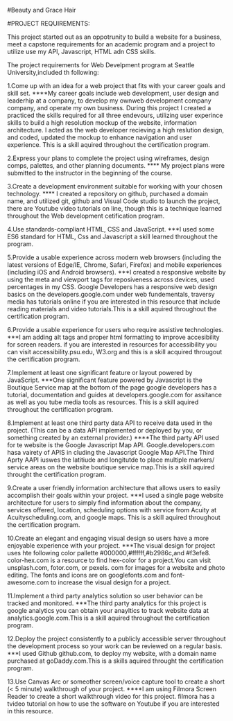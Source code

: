 #Beauty and Grace Hair

#PROJECT REQUIREMENTS: 

This project  started out as an oppotrunity to build a website for a business, meet a capstone requirements for an academic  program and a project to utilize use my API, Javascript, HTML adn CSS skills. 

The project requirements for Web Develpment program at Seattle University,included th following:


1.Come up with an idea for a web project that fits with your career goals and skill set.
****My career goals include web development, user design and leaderhip at a company, to develop my ownweb development company company, and operate my own business. During this project I created a practiced the skills required for all three endevours, utilizing user experince skills to build a high resolution mockup of the website, information architecture.  I acted as the web developer recieving a high reslution design, and coded, updated the mockup to enhance navigation and user experience. This is a skill aquired throughout the certification program.

2.Express your plans to complete the project using wireframes, design comps, palettes, and other planning documents.
**** My project plans were submitted to the instructor in the beginning of the course. 

3.Create a development environment suitable for working with your chosen technology.
**** I created a repository  on github, purchased a domain name, and utilized git, github and Visual Code studio to launch the project, there are Youtube video tutorials on line, though this is a technique learned throughout the Web development cetification program. 

4.Use standards-compliant HTML, CSS and JavaScript.
***I used some ES6 standard for HTML, Css and Javascript a skill learned throughout the program.

5.Provide a usable experience across modern web browsers (including the latest versions of Edge/IE, Chrome, Safari, Firefox) and mobile experiences (including iOS and Android browsers).
***I created a  responsive website by  using the meta and viewport tags for reposiveness across devices, used percentages in my CSS. Google Developers has a responsive web design basics on the developers.google.com under web fundementals, traversy media has tutorials online if you are interested in this resource that include reading materials and video tutorials.This is a skill aquired throughout the certification program.

6.Provide a usable experience for users who require assistive technologies.
***I am adding alt tags and proper html formatting to improve accesibility for screen readers. if you are interested in resources for accessibility you can visit accessibility.psu.edu, W3.org and this is a skill acquired througout the certification program.

7.Implement at least one significant feature or layout powered by JavaScript.
***One significant feature powered by Javascript is the Boutique Service map at the bottom of the page google developers has a tutorial, documentation and guides at developers.google.com for assitance as well as you tube media tools as resources. This is a skill aquired throughout the certification program.

8.Implement at least one third party data API to receive data used in the project. (This can be a data API implemented or deployed by you, or something created by an external provider.)
****The third party API used for te website is the Google Javascript Map API.  Google.developers.com hasa vairety of APIS in cluding the Javascript Google Map API.The Third Aprty AAPI iuswes the latitiude and longitutde to place multiple markers/ service areas on the website boutique service map.This is a skill aquired throught the certification program.


9.Create a user friendly information architecture that allows users to easily accomplish their goals within your project.
***I used a single page website architecture for users to simply find information about the company, services offered, location, scheduling options with  service from Acuity at Acuityscheduling.com, and google maps. This is a skill aquired throughout the certification program.

10.Create an elegant and engaging visual design so users have a more enjoyable experience with your project.
***The visual design for project uses hte following  color pallette #000000,#ffffff,#b2986c,and #f3efe8. color-hex.com is a resource to find hex-color for a project.You can visit unsplash.com, fotor.com, or pexels. com for images for a website and photo editing. The fonts and icons are on googlefonts.com and font-awesome.com to increase the visual design for a project. 

11.Implement a third party analytics solution so user behavior can be tracked and monitored.
***The third party analytics for this project is google analytics you can obtain your anayltics to track website data at analytics.google.com.This is a skill aquired throughout the certification program.

12.Deploy the project consistently to a publicly accessible server throughout the development process so your work can be reviewed on a regular basis.
***I used Github github.com, to deploy my  website, with a domain name purchased at goDaddy.com.This is a skills aquired throught the certification program. 

13.Use Canvas Arc or someother screen/voice capture tool to create a short (< 5 minute) walkthrough of your project.
****I am using Filmora Screen Reader to create a short walkthrough video for this project. filmora has a tvideo tutorial on how to use the software on Youtube if you are interested in this resource. 

